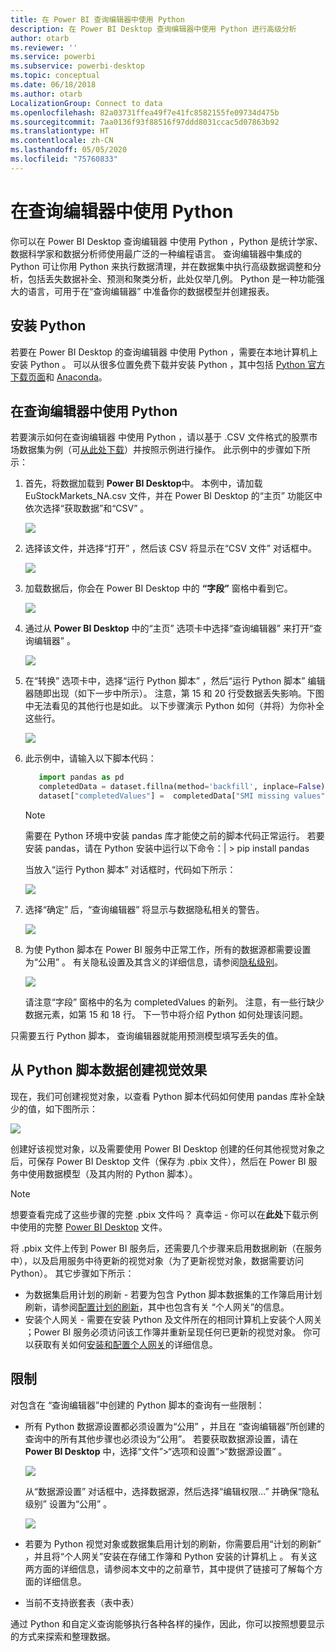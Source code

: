 ```yaml
---
title: 在 Power BI 查询编辑器中使用 Python
description: 在 Power BI Desktop 查询编辑器中使用 Python 进行高级分析
author: otarb
ms.reviewer: ''
ms.service: powerbi
ms.subservice: powerbi-desktop
ms.topic: conceptual
ms.date: 06/18/2018
ms.author: otarb
LocalizationGroup: Connect to data
ms.openlocfilehash: 82a03731ffea49f7e41fc8582155fe09734d475b
ms.sourcegitcommit: 7aa0136f93f88516f97ddd8031ccac5d07863b92
ms.translationtype: HT
ms.contentlocale: zh-CN
ms.lasthandoff: 05/05/2020
ms.locfileid: "75760833"
---
```

# <a name="use-python-in-query-editor"></a>在查询编辑器中使用 Python
你可以在 Power BI Desktop 查询编辑器  中使用 Python  ，Python 是统计学家、数据科学家和数据分析师使用最广泛的一种编程语言。  查询编辑器中集成的 Python 可让你用 Python 来执行数据清理，并在数据集中执行高级数据调整和分析，包括丢失数据补全、预测和聚类分析，此处仅举几例。  Python 是一种功能强大的语言，可用于在“查询编辑器”  中准备你的数据模型并创建报表。

## <a name="installing-python"></a>安装 Python
若要在 Power BI Desktop 的查询编辑器  中使用 Python  ，需要在本地计算机上安装 Python  。 可以从很多位置免费下载并安装 Python  ，其中包括 [Python 官方下载页面](https://www.python.org/)和 [Anaconda](https://anaconda.org/anaconda/python/)。

## <a name="using-python-in-query-editor"></a>在查询编辑器中使用 Python
若要演示如何在查询编辑器  中使用 Python  ，请以基于 .CSV 文件格式的股票市场数据集为例（可[从此处下载](https://download.microsoft.com/download/F/8/A/F8AA9DC9-8545-4AAE-9305-27AD1D01DC03/EuStockMarkets_NA.csv)）并按照示例进行操作。 此示例中的步骤如下所示：

1. 首先，将数据加载到 **Power BI Desktop**中。 本例中，请加载 EuStockMarkets_NA.csv  文件，并在 Power BI Desktop  的“主页”  功能区中依次选择“获取数据”和“CSV”  。
   
   ![](media/desktop-python-in-query-editor/python-in-query-editor-1.png)
2. 选择该文件，并选择“打开”  ，然后该 CSV 将显示在“CSV 文件”  对话框中。
   
   ![](media/desktop-python-in-query-editor/python-in-query-editor-2.png)
3. 加载数据后，你会在 Power BI Desktop 中的 **“字段”** 窗格中看到它。
   
   ![](media/desktop-python-in-query-editor/python-in-query-editor-3.png)
4. 通过从 **Power BI Desktop** 中的“主页”  选项卡中选择“查询编辑器”  来打开“查询编辑器”  。
   
   ![](media/desktop-python-in-query-editor/python-in-query-editor-4.png)
5. 在“转换”  选项卡中，选择“运行 Python 脚本”  ，然后“运行 Python 脚本”  编辑器随即出现（如下一步中所示）。 注意，第 15 和 20 行受数据丢失影响。下图中无法看见的其他行也是如此。 以下步骤演示 Python 如何（并将）为你补全这些行。
   
   ![](media/desktop-python-in-query-editor/python-in-query-editor-5.png)
6. 此示例中，请输入以下脚本代码：
   
    ```python
       import pandas as pd
       completedData = dataset.fillna(method='backfill', inplace=False)
       dataset["completedValues"] =  completedData["SMI missing values"]
   ```

   > [!NOTE]
   > 需要在 Python 环境中安装 pandas  库才能使之前的脚本代码正常运行。 若要安装 pandas，请在 Python 安装中运行以下命令：|      > pip install pandas
   > 
   > 
   
   当放入“运行 Python 脚本”  对话框时，代码如下所示：
   
   ![](media/desktop-python-in-query-editor/python-in-query-editor-5b.png)
7. 选择“确定”  后，“查询编辑器”  将显示与数据隐私相关的警告。
   
   ![](media/desktop-python-in-query-editor/python-in-query-editor-6.png)
8. 为使 Python 脚本在 Power BI 服务中正常工作，所有的数据源都需要设置为“公用”  。 有关隐私设置及其含义的详细信息，请参阅[隐私级别](desktop-privacy-levels.md)。
   
   ![](media/desktop-python-in-query-editor/python-in-query-editor-7.png)
   
   请注意“字段”  窗格中的名为 completedValues  的新列。 注意，有一些行缺少数据元素，如第 15 和 18 行。 下一节中将介绍 Python 如何处理该问题。
   

只需要五行 Python 脚本，  查询编辑器就能用预测模型填写丢失的值。

## <a name="creating-visuals-from-python-script-data"></a>从 Python 脚本数据创建视觉效果
现在，我们可创建视觉对象，以查看 Python 脚本代码如何使用 pandas  库补全缺少的值，如下图所示：

![](media/desktop-python-in-query-editor/python-in-query-editor-8.png)

创建好该视觉对象，以及需要使用 Power BI Desktop  创建的任何其他视觉对象之后，可保存 Power BI Desktop  文件（保存为 .pbix 文件），然后在 Power BI 服务中使用数据模型（及其内附的 Python 脚本）。

> [!NOTE]
> 想要查看完成了这些步骤的完整 .pbix 文件吗？ 真幸运 - 你可以在**此处**下载示例中使用的完整 [Power BI Desktop](https://download.microsoft.com/download/A/B/C/ABCF5589-B88F-49D4-ADEB-4A623589FC09/Complete%20Values%20with%20Python%20in%20PQ.pbix) 文件。

将 .pbix 文件上传到 Power BI 服务后，还需要几个步骤来启用数据刷新（在服务中），以及启用服务中待更新的视觉对象（为了更新视觉对象，数据需要访问 Python）。 其它步骤如下所示：

*  为数据集启用计划的刷新 - 若要为包含 Python 脚本数据集的工作簿启用计划刷新，请参阅[配置计划的刷新](refresh-scheduled-refresh.md)，其中也包含有关  “个人网关”的信息。
*  安装个人网关 - 需要在安装 Python 及文件所在的相同计算机上安装个人网关  ；Power BI 服务必须访问该工作簿并重新呈现任何已更新的视觉对象。 你可以获取有关如何[安装和配置个人网关](personal-gateway.md)的详细信息。

## <a name="limitations"></a>限制
对包含在  “查询编辑器”中创建的 Python 脚本的查询有一些限制：

* 所有 Python 数据源设置都必须设置为“公用”  ，并且在  “查询编辑器”所创建的查询中的所有其他步骤也必须设为“公用”。 若要获取数据源设置，请在 **Power BI Desktop** 中，选择“文件”>“选项和设置”>“数据源设置”  。
  
  ![](media/desktop-python-in-query-editor/python-in-query-editor-9.png)
  
  从“数据源设置”  对话框中，选择数据源，然后选择“编辑权限...”  并确保“隐私级别”  设置为“公用”  。
  
  ![](media/desktop-python-in-query-editor/python-in-query-editor-10.png)    
* 若要为 Python 视觉对象或数据集启用计划的刷新，你需要启用“计划的刷新”  ，并且将“个人网关”安装在存储工作簿和 Python 安装的计算机上  。 有关这两方面的详细信息，请参阅本文中的之前章节，其中提供了链接可了解每个方面的详细信息。
* 当前不支持嵌套表（表中表） 

通过 Python 和自定义查询能够执行各种各样的操作，因此，你可以按照想要显示的方式来探索和整理数据。

